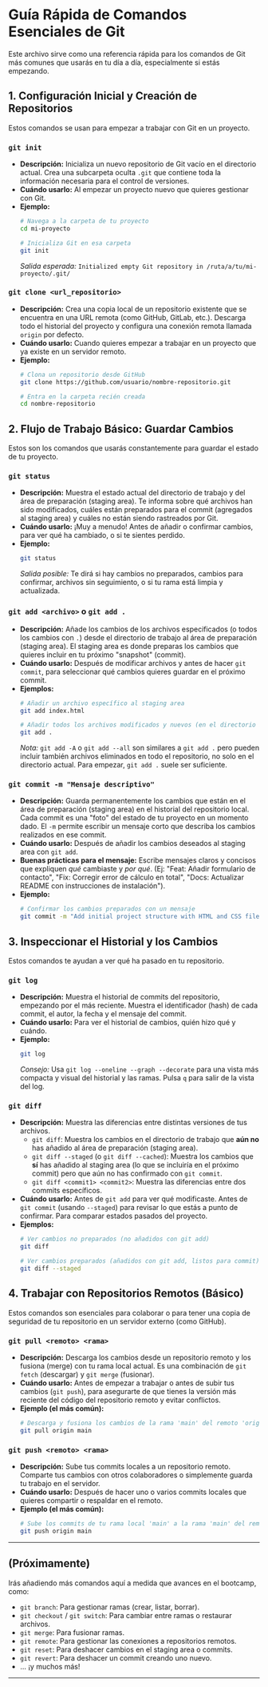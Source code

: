 # Guía Rápida de Comandos Esenciales de Git

Este archivo sirve como una referencia rápida para los comandos de Git más comunes que usarás en tu día a día, especialmente si estás empezando.

## 1. Configuración Inicial y Creación de Repositorios

Estos comandos se usan para empezar a trabajar con Git en un proyecto.

### `git init`

*   **Descripción:** Inicializa un nuevo repositorio de Git vacío en el directorio actual. Crea una subcarpeta oculta `.git` que contiene toda la información necesaria para el control de versiones.
*   **Cuándo usarlo:** Al empezar un proyecto nuevo que quieres gestionar con Git.
*   **Ejemplo:**
    ```bash
    # Navega a la carpeta de tu proyecto
    cd mi-proyecto

    # Inicializa Git en esa carpeta
    git init
    ```
    *Salida esperada:* `Initialized empty Git repository in /ruta/a/tu/mi-proyecto/.git/`

### `git clone <url_repositorio>`

*   **Descripción:** Crea una copia local de un repositorio existente que se encuentra en una URL remota (como GitHub, GitLab, etc.). Descarga todo el historial del proyecto y configura una conexión remota llamada `origin` por defecto.
*   **Cuándo usarlo:** Cuando quieres empezar a trabajar en un proyecto que ya existe en un servidor remoto.
*   **Ejemplo:**
    ```bash
    # Clona un repositorio desde GitHub
    git clone https://github.com/usuario/nombre-repositorio.git

    # Entra en la carpeta recién creada
    cd nombre-repositorio
    ```

## 2. Flujo de Trabajo Básico: Guardar Cambios

Estos son los comandos que usarás constantemente para guardar el estado de tu proyecto.

### `git status`

*   **Descripción:** Muestra el estado actual del directorio de trabajo y del área de preparación (staging area). Te informa sobre qué archivos han sido modificados, cuáles están preparados para el commit (agregados al staging area) y cuáles no están siendo rastreados por Git.
*   **Cuándo usarlo:** ¡Muy a menudo! Antes de añadir o confirmar cambios, para ver qué ha cambiado, o si te sientes perdido.
*   **Ejemplo:**
    ```bash
    git status
    ```
    *Salida posible:* Te dirá si hay cambios no preparados, cambios para confirmar, archivos sin seguimiento, o si tu rama está limpia y actualizada.

### `git add <archivo>` o `git add .`

*   **Descripción:** Añade los cambios de los archivos especificados (o todos los cambios con `.`) desde el directorio de trabajo al área de preparación (staging area). El staging area es donde preparas los cambios que quieres incluir en tu próximo "snapshot" (commit).
*   **Cuándo usarlo:** Después de modificar archivos y antes de hacer `git commit`, para seleccionar qué cambios quieres guardar en el próximo commit.
*   **Ejemplos:**
    ```bash
    # Añadir un archivo específico al staging area
    git add index.html

    # Añadir todos los archivos modificados y nuevos (en el directorio actual y subdirectorios) al staging area
    git add .
    ```
    *Nota:* `git add -A` o `git add --all` son similares a `git add .` pero pueden incluir también archivos eliminados en todo el repositorio, no solo en el directorio actual. Para empezar, `git add .` suele ser suficiente.

### `git commit -m "Mensaje descriptivo"`

*   **Descripción:** Guarda permanentemente los cambios que están en el área de preparación (staging area) en el historial del repositorio local. Cada commit es una "foto" del estado de tu proyecto en un momento dado. El `-m` permite escribir un mensaje corto que describa los cambios realizados en ese commit.
*   **Cuándo usarlo:** Después de añadir los cambios deseados al staging area con `git add`.
*   **Buenas prácticas para el mensaje:** Escribe mensajes claros y concisos que expliquen *qué* cambiaste y *por qué*. (Ej: "Feat: Añadir formulario de contacto", "Fix: Corregir error de cálculo en total", "Docs: Actualizar README con instrucciones de instalación").
*   **Ejemplo:**
    ```bash
    # Confirmar los cambios preparados con un mensaje
    git commit -m "Add initial project structure with HTML and CSS files"
    ```

## 3. Inspeccionar el Historial y los Cambios

Estos comandos te ayudan a ver qué ha pasado en tu repositorio.

### `git log`

*   **Descripción:** Muestra el historial de commits del repositorio, empezando por el más reciente. Muestra el identificador (hash) de cada commit, el autor, la fecha y el mensaje del commit.
*   **Cuándo usarlo:** Para ver el historial de cambios, quién hizo qué y cuándo.
*   **Ejemplo:**
    ```bash
    git log
    ```
    *Consejo:* Usa `git log --oneline --graph --decorate` para una vista más compacta y visual del historial y las ramas. Pulsa `q` para salir de la vista del log.

### `git diff`

*   **Descripción:** Muestra las diferencias entre distintas versiones de tus archivos.
    *   `git diff`: Muestra los cambios en el directorio de trabajo que **aún no** has añadido al área de preparación (staging area).
    *   `git diff --staged` (o `git diff --cached`): Muestra los cambios que **sí** has añadido al staging area (lo que se incluiría en el próximo commit) pero que aún no has confirmado con `git commit`.
    *   `git diff <commit1> <commit2>`: Muestra las diferencias entre dos commits específicos.
*   **Cuándo usarlo:** Antes de `git add` para ver qué modificaste. Antes de `git commit` (usando `--staged`) para revisar lo que estás a punto de confirmar. Para comparar estados pasados del proyecto.
*   **Ejemplos:**
    ```bash
    # Ver cambios no preparados (no añadidos con git add)
    git diff

    # Ver cambios preparados (añadidos con git add, listos para commit)
    git diff --staged
    ```

## 4. Trabajar con Repositorios Remotos (Básico)

Estos comandos son esenciales para colaborar o para tener una copia de seguridad de tu repositorio en un servidor externo (como GitHub).

### `git pull <remoto> <rama>`

*   **Descripción:** Descarga los cambios desde un repositorio remoto y los fusiona (merge) con tu rama local actual. Es una combinación de `git fetch` (descargar) y `git merge` (fusionar).
*   **Cuándo usarlo:** Antes de empezar a trabajar o antes de subir tus cambios (`git push`), para asegurarte de que tienes la versión más reciente del código del repositorio remoto y evitar conflictos.
*   **Ejemplo (el más común):**
    ```bash
    # Descarga y fusiona los cambios de la rama 'main' del remoto 'origin'
    git pull origin main
    ```

### `git push <remoto> <rama>`

*   **Descripción:** Sube tus commits locales a un repositorio remoto. Comparte tus cambios con otros colaboradores o simplemente guarda tu trabajo en el servidor.
*   **Cuándo usarlo:** Después de hacer uno o varios commits locales que quieres compartir o respaldar en el remoto.
*   **Ejemplo (el más común):**
    ```bash
    # Sube los commits de tu rama local 'main' a la rama 'main' del remoto 'origin'
    git push origin main
    ```

---

## (Próximamente)

Irás añadiendo más comandos aquí a medida que avances en el bootcamp, como:

*   `git branch`: Para gestionar ramas (crear, listar, borrar).
*   `git checkout` / `git switch`: Para cambiar entre ramas o restaurar archivos.
*   `git merge`: Para fusionar ramas.
*   `git remote`: Para gestionar las conexiones a repositorios remotos.
*   `git reset`: Para deshacer cambios en el staging area o commits.
*   `git revert`: Para deshacer un commit creando uno nuevo.
*   ... ¡y muchos más!

---
